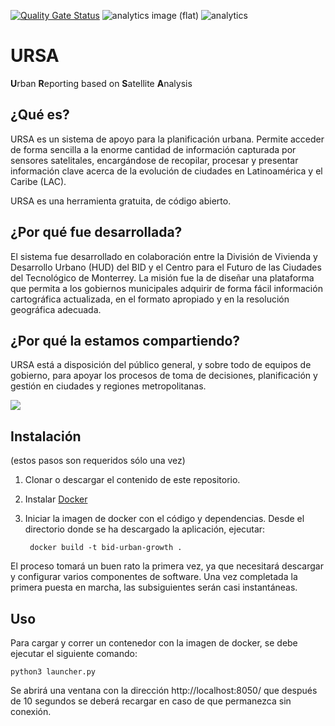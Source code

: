 [![Quality Gate Status](https://sonarcloud.io/api/project_badges/measure?project=EL-BID_URSA&metric=alert_status)](https://sonarcloud.io/summary/new_code?id=EL-BID_URSA)
![analytics image (flat)](https://raw.githubusercontent.com/vitr/google-analytics-beacon/master/static/badge-flat.gif)
![analytics](https://www.google-analytics.com/collect?v=1&cid=555&t=pageview&ec=repo&ea=open&dp=/URSA/readme&dt=&tid=UA-4677001-16)


# URSA

**U**rban **R**eporting based on **S**atellite **A**nalysis

## **¿Qué es?**

URSA es un sistema de apoyo para la planificación urbana. Permite acceder de forma sencilla a la enorme cantidad de información capturada por sensores satelitales, encargándose de recopilar, procesar y presentar información clave acerca de la evolución de ciudades en Latinoamérica y el Caribe (LAC).

URSA es una herramienta gratuita, de código abierto.


## ¿Por qué fue desarrollada?

El sistema fue desarrollado en colaboración entre la División de Vivienda y Desarrollo Urbano (HUD) del BID y el Centro para el Futuro de las Ciudades del Tecnológico de Monterrey. La misión fue la de diseñar una plataforma que permita a los gobiernos municipales adquirir de forma fácil información cartográfica actualizada, en el formato apropiado y en la resolución geográfica adecuada. 


## ¿Por qué la estamos compartiendo?

URSA está a disposición del público general, y sobre todo de equipos de gobierno, para apoyar los procesos de toma de decisiones, planificación y gestión en ciudades y regiones metropolitanas.

![](https://github.com/bitsandbricks/URSA/raw/main/documentation/URSA_analisis_historico_.gif)

## Instalación

(estos pasos son requeridos sólo una vez)

1. Clonar o descargar el contenido de este repositorio.

2. Instalar
[Docker](https://docs.docker.com/engine/install/)

3. Iniciar la imagen de docker con el código y dependencias. Desde el directorio
donde se ha descargado la aplicación, ejecutar:

        docker build -t bid-urban-growth .

El proceso tomará un buen rato la primera vez, ya que necesitará descargar y
configurar varios componentes de software. Una vez completada la primera
puesta en marcha, las subsiguientes serán casi instantáneas.

## Uso

Para cargar y correr un contenedor con la imagen de docker, se debe ejecutar el siguiente comando:

    python3 launcher.py

Se abrirá una ventana con la dirección http://localhost:8050/ que después de 10 segundos se deberá recargar en caso de que permanezca sin conexión.
